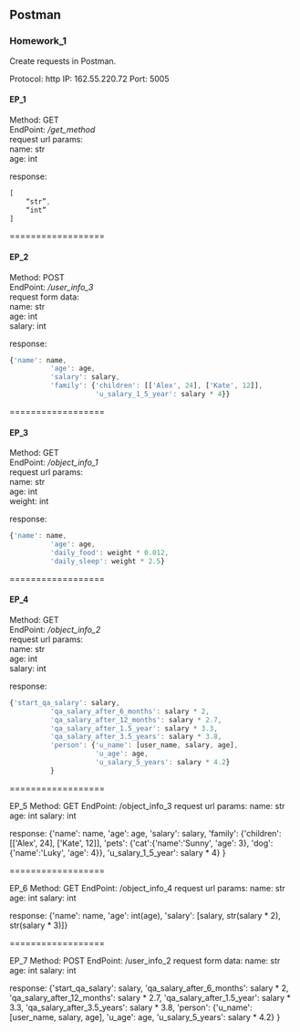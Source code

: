 ## Postman

### Homework_1

Create requests in Postman.

Protocol: http
IP: 162.55.220.72
Port: 5005

#### EP_1  
Method: GET  
EndPoint: */get_method*  
request url params:   
 name: str  
 age: int  

response:  
```js  
[  
    “str”,  
    “int”  
]  
```

==================

#### EP_2  
Method: POST  
EndPoint: */user_info_3*  
request form data:   
 name: str  
 age: int  
 salary: int  

response:
```js  
{'name': name,
          'age': age,
          'salary': salary,
          'family': {'children': [['Alex', 24], ['Kate', 12]],
                     'u_salary_1_5_year': salary * 4}}
```

==================

#### EP_3  
Method: GET  
EndPoint: */object_info_1*  
request url params:   
 name: str  
 age: int  
 weight: int  

response:   
```js
{'name': name,
          'age': age,
          'daily_food': weight * 0.012,
          'daily_sleep': weight * 2.5}
```

==================

#### EP_4
Method: GET  
EndPoint: */object_info_2*  
request url params:   
 name: str  
 age: int  
 salary: int  

response:   
```js
{'start_qa_salary': salary,
          'qa_salary_after_6_months': salary * 2,
          'qa_salary_after_12_months': salary * 2.7,
          'qa_salary_after_1.5_year': salary * 3.3,
          'qa_salary_after_3.5_years': salary * 3.8,
          'person': {'u_name': [user_name, salary, age],
                     'u_age': age,
                     'u_salary_5_years': salary * 4.2}
          }
```

==================

EP_5
Method: GET
EndPoint: /object_info_3
request url params: 
 name: str
 age: int
 salary: int

response: 
{'name': name,
          'age': age,
          'salary': salary,
          'family': {'children': [['Alex', 24], ['Kate', 12]],
                     'pets': {'cat':{'name':'Sunny',
                                     'age': 3},
                              'dog':{'name':'Luky',
                                     'age': 4}},
                     'u_salary_1_5_year': salary * 4}
          }


==================

EP_6
Method: GET
EndPoint: /object_info_4
request url params: 
 name: str
 age: int
 salary: int

response: 
{'name': name,
          'age': int(age),
          'salary': [salary, str(salary * 2), str(salary * 3)]}


==================

EP_7
Method: POST
EndPoint: /user_info_2
request form data: 
 name: str
 age: int
 salary: int

response: 
{'start_qa_salary': salary,
          'qa_salary_after_6_months': salary * 2,
          'qa_salary_after_12_months': salary * 2.7,
          'qa_salary_after_1.5_year': salary * 3.3,
          'qa_salary_after_3.5_years': salary * 3.8,
          'person': {'u_name': [user_name, salary, age],
                     'u_age': age,
                     'u_salary_5_years': salary * 4.2}
          }